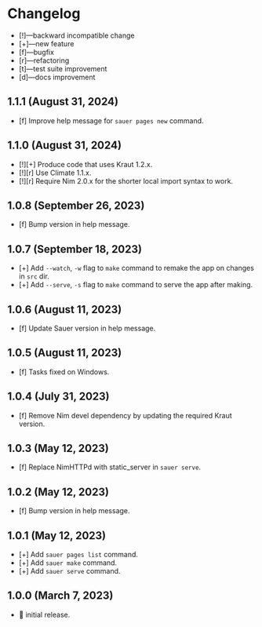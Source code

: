# Changelog

-   [!]—backward incompatible change
-   [+]—new feature
-   [f]—bugfix
-   [r]—refactoring
-   [t]—test suite improvement
-   [d]—docs improvement


## 1.1.1 (August 31, 2024)

-   [f] Improve help message for `sauer pages new` command.


## 1.1.0 (August 31, 2024)

-   [!][+] Produce code that uses Kraut 1.2.x. 
-   [!][r] Use Climate 1.1.x.
-   [!][r] Require Nim 2.0.x for the shorter local import syntax to work.


## 1.0.8 (September 26, 2023)

-   [f] Bump version in help message.


## 1.0.7 (September 18, 2023)

-   [+] Add `--watch`, `-w` flag to `make` command to remake the app on changes in `src` dir.
-   [+] Add `--serve`, `-s` flag to `make` command to serve the app after making.


## 1.0.6 (August 11, 2023)

-   [f] Update Sauer version in help message.


## 1.0.5 (August 11, 2023)

-   [f] Tasks fixed on Windows.


## 1.0.4 (July 31, 2023)

-   [f] Remove Nim devel dependency by updating the required Kraut version.


## 1.0.3 (May 12, 2023)

-   [f] Replace NimHTTPd with static_server in `sauer serve`.


## 1.0.2 (May 12, 2023)

-   [f] Bump version in help message.


## 1.0.1 (May 12, 2023)

-   [+] Add `sauer pages list` command.
-   [+] Add `sauer make` command.
-   [+] Add `sauer serve` command.


## 1.0.0 (March 7, 2023)

-   🎉 initial release.

